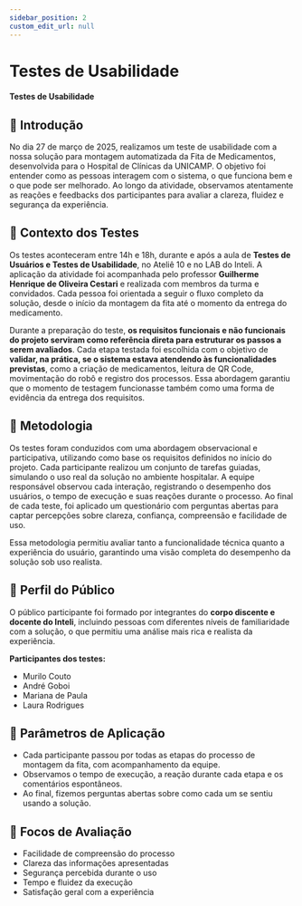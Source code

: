 ```yaml
---
sidebar_position: 2
custom_edit_url: null
---
```


# Testes de Usabilidade 

#### Testes de Usabilidade 

## 🧭 Introdução

No dia 27 de março de 2025, realizamos um teste de usabilidade com a nossa solução para montagem automatizada da Fita de Medicamentos, desenvolvida para o Hospital de Clínicas da UNICAMP. O objetivo foi entender como as pessoas interagem com o sistema, o que funciona bem e o que pode ser melhorado. Ao longo da atividade, observamos atentamente as reações e feedbacks dos participantes para avaliar a clareza, fluidez e segurança da experiência.

## 🔎 Contexto dos Testes

Os testes aconteceram entre 14h e 18h, durante e após a aula de **Testes de Usuários e Testes de Usabilidade**, no Ateliê 10 e no LAB do Inteli. A aplicação da atividade foi acompanhada pelo professor **Guilherme Henrique de Oliveira Cestari** e realizada com membros da turma e convidados. Cada pessoa foi orientada a seguir o fluxo completo da solução, desde o início da montagem da fita até o momento da entrega do medicamento.

Durante a preparação do teste, **os requisitos funcionais e não funcionais do projeto serviram como referência direta para estruturar os passos a serem avaliados**. Cada etapa testada foi escolhida com o objetivo de **validar, na prática, se o sistema estava atendendo às funcionalidades previstas**, como a criação de medicamentos, leitura de QR Code, movimentação do robô e registro dos processos. Essa abordagem garantiu que o momento de testagem funcionasse também como uma forma de evidência da entrega dos requisitos.

## 🧪 Metodologia
Os testes foram conduzidos com uma abordagem observacional e participativa, utilizando como base os requisitos definidos no início do projeto. Cada participante realizou um conjunto de tarefas guiadas, simulando o uso real da solução no ambiente hospitalar. A equipe responsável observou cada interação, registrando o desempenho dos usuários, o tempo de execução e suas reações durante o processo. Ao final de cada teste, foi aplicado um questionário com perguntas abertas para captar percepções sobre clareza, confiança, compreensão e facilidade de uso.

Essa metodologia permitiu avaliar tanto a funcionalidade técnica quanto a experiência do usuário, garantindo uma visão completa do desempenho da solução sob uso realista.

## 👥 Perfil do Público

O público participante foi formado por integrantes do **corpo discente e docente do Inteli**, incluindo pessoas com diferentes níveis de familiaridade com a solução, o que permitiu uma análise mais rica e realista da experiência.

**Participantes dos testes:**
- Murilo Couto  
- André Goboi  
- Mariana de Paula  
- Laura Rodrigues  

## 🧷 Parâmetros de Aplicação

- Cada participante passou por todas as etapas do processo de montagem da fita, com acompanhamento da equipe.
- Observamos o tempo de execução, a reação durante cada etapa e os comentários espontâneos.
- Ao final, fizemos perguntas abertas sobre como cada um se sentiu usando a solução.

## 🎯 Focos de Avaliação

- Facilidade de compreensão do processo  
- Clareza das informações apresentadas  
- Segurança percebida durante o uso  
- Tempo e fluidez da execução  
- Satisfação geral com a experiência  


